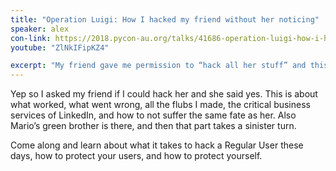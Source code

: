 ```yaml
---
title: "Operation Luigi: How I hacked my friend without her noticing"
speaker: alex
con-link: https://2018.pycon-au.org/talks/41686-operation-luigi-how-i-hacked-my-friend-without-her-noticing/
youtube: "ZlNkIFipKZ4"

excerpt: "My friend gave me permission to “hack all her stuff” and this is my story. It’s about what I tried, what worked, my many flubs, and how easy it is to compromise Non Paranoid People TM."
---
```


Yep so I asked my friend if I could hack her and she said yes. This is about what worked, what went wrong, all the flubs I made, the critical business services of LinkedIn, and how to not suffer the same fate as her. Also Mario’s green brother is there, and then that part takes a sinister turn.

Come along and learn about what it takes to hack a Regular User these days, how to protect your users, and how to protect yourself.